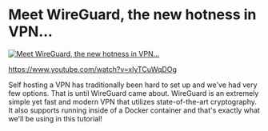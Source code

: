# Meet WireGuard, the new hotness in VPN...

[![Meet WireGuard, the new hotness in VPN...](https://img.youtube.com/vi/xlyTCuWqDOg/0.jpg)](https://www.youtube.com/watch?v=xlyTCuWqDOg "Meet WireGuard, the new hotness in VPN...")


https://www.youtube.com/watch?v=xlyTCuWqDOg

Self hosting a VPN has traditionally been hard to set up and we've had very few options.  That is until WireGuard came about. WireGuard is an extremely simple yet fast and modern VPN that utilizes state-of-the-art cryptography.  It also supports running inside of a Docker container and that's exactly what we'll be using in this tutorial!
